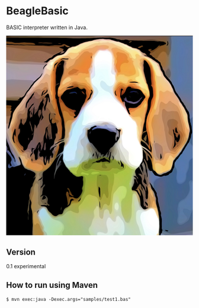 # BeagleBasic
BASIC interpreter written in Java.

![Image](images/beagle.png?raw=true)

## Version

0.1 experimental

## How to run using Maven
```$xslt
$ mvn exec:java -Dexec.args="samples/test1.bas"
```
